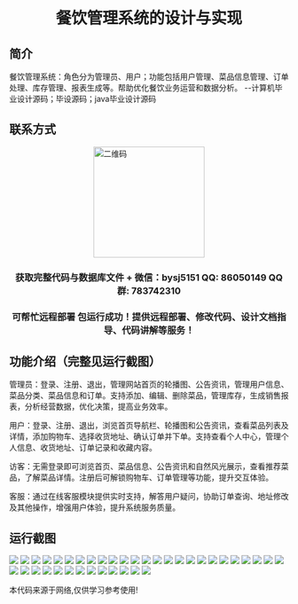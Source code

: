 <p><h1 align="center">餐饮管理系统的设计与实现</h1></p>

## 简介
餐饮管理系统：角色分为管理员、用户；功能包括用户管理、菜品信息管理、订单处理、库存管理、报表生成等。帮助优化餐饮业务运营和数据分析。    --计算机毕业设计源码；毕设源码；java毕业设计源码


## 联系方式
<img src="https://bs-1329754181.cos.ap-shanghai.myqcloud.com/wx.jpg" alt="二维码" style="display: block; margin: 0 auto;" width="200px">
<p><h3 align="center">获取完整代码与数据库文件 + 微信：bysj5151 QQ: 86050149 QQ群: 783742310</h3></p>
<p><h3 align="center">可帮忙远程部署 包运行成功！提供远程部署、修改代码、设计文档指导、代码讲解等服务！</h3></p>

## 功能介绍（完整见运行截图）
管理员：登录、注册、退出，管理网站首页的轮播图、公告资讯，管理用户信息、菜品分类、菜品信息和订单。支持添加、编辑、删除菜品，管理库存，生成销售报表，分析经营数据，优化决策，提高业务效率。

用户：登录、注册、退出，浏览首页导航栏、轮播图和公告资讯，查看菜品列表及详情，添加购物车、选择收货地址、确认订单并下单。支持查看个人中心，管理个人信息、收货地址、订单记录和收藏内容。

访客：无需登录即可浏览首页、菜品信息、公告资讯和自然风光展示，查看推荐菜品，了解菜品详情。注册后可解锁购物车、订单管理等功能，提升交互体验。

客服：通过在线客服模块提供实时支持，解答用户疑问，协助订单查询、地址修改及其他操作，增强用户体验，提升系统服务质量。


## 运行截图
![](https://bs-1329754181.cos.ap-shanghai.myqcloud.com/ssm/CateringManagementSystem/img/001.jpg)
![](https://bs-1329754181.cos.ap-shanghai.myqcloud.com/ssm/CateringManagementSystem/img/002.jpg)
![](https://bs-1329754181.cos.ap-shanghai.myqcloud.com/ssm/CateringManagementSystem/img/003.jpg)
![](https://bs-1329754181.cos.ap-shanghai.myqcloud.com/ssm/CateringManagementSystem/img/004.jpg)
![](https://bs-1329754181.cos.ap-shanghai.myqcloud.com/ssm/CateringManagementSystem/img/005.jpg)
![](https://bs-1329754181.cos.ap-shanghai.myqcloud.com/ssm/CateringManagementSystem/img/006.jpg)
![](https://bs-1329754181.cos.ap-shanghai.myqcloud.com/ssm/CateringManagementSystem/img/007.jpg)
![](https://bs-1329754181.cos.ap-shanghai.myqcloud.com/ssm/CateringManagementSystem/img/008.jpg)
![](https://bs-1329754181.cos.ap-shanghai.myqcloud.com/ssm/CateringManagementSystem/img/009.jpg)
![](https://bs-1329754181.cos.ap-shanghai.myqcloud.com/ssm/CateringManagementSystem/img/010.jpg)
![](https://bs-1329754181.cos.ap-shanghai.myqcloud.com/ssm/CateringManagementSystem/img/011.jpg)
![](https://bs-1329754181.cos.ap-shanghai.myqcloud.com/ssm/CateringManagementSystem/img/012.jpg)
![](https://bs-1329754181.cos.ap-shanghai.myqcloud.com/ssm/CateringManagementSystem/img/013.jpg)
![](https://bs-1329754181.cos.ap-shanghai.myqcloud.com/ssm/CateringManagementSystem/img/014.jpg)
![](https://bs-1329754181.cos.ap-shanghai.myqcloud.com/ssm/CateringManagementSystem/img/015.jpg)
![](https://bs-1329754181.cos.ap-shanghai.myqcloud.com/ssm/CateringManagementSystem/img/016.jpg)
![](https://bs-1329754181.cos.ap-shanghai.myqcloud.com/ssm/CateringManagementSystem/img/017.jpg)
![](https://bs-1329754181.cos.ap-shanghai.myqcloud.com/ssm/CateringManagementSystem/img/018.jpg)
![](https://bs-1329754181.cos.ap-shanghai.myqcloud.com/ssm/CateringManagementSystem/img/019.jpg)
![](https://bs-1329754181.cos.ap-shanghai.myqcloud.com/ssm/CateringManagementSystem/img/020.jpg)
![](https://bs-1329754181.cos.ap-shanghai.myqcloud.com/ssm/CateringManagementSystem/img/021.jpg)
![](https://bs-1329754181.cos.ap-shanghai.myqcloud.com/ssm/CateringManagementSystem/img/022.jpg)
![](https://bs-1329754181.cos.ap-shanghai.myqcloud.com/ssm/CateringManagementSystem/img/023.jpg)
![](https://bs-1329754181.cos.ap-shanghai.myqcloud.com/ssm/CateringManagementSystem/img/024.jpg)
![](https://bs-1329754181.cos.ap-shanghai.myqcloud.com/ssm/CateringManagementSystem/img/025.jpg)
![](https://bs-1329754181.cos.ap-shanghai.myqcloud.com/ssm/CateringManagementSystem/img/026.jpg)
![](https://bs-1329754181.cos.ap-shanghai.myqcloud.com/ssm/CateringManagementSystem/img/027.jpg)
![](https://bs-1329754181.cos.ap-shanghai.myqcloud.com/ssm/CateringManagementSystem/img/028.jpg)
![](https://bs-1329754181.cos.ap-shanghai.myqcloud.com/ssm/CateringManagementSystem/img/029.jpg)
![](https://bs-1329754181.cos.ap-shanghai.myqcloud.com/ssm/CateringManagementSystem/img/030.jpg)
![](https://bs-1329754181.cos.ap-shanghai.myqcloud.com/ssm/CateringManagementSystem/img/031.jpg)
![](https://bs-1329754181.cos.ap-shanghai.myqcloud.com/ssm/CateringManagementSystem/img/032.jpg)
![](https://bs-1329754181.cos.ap-shanghai.myqcloud.com/ssm/CateringManagementSystem/img/033.jpg)
![](https://bs-1329754181.cos.ap-shanghai.myqcloud.com/ssm/CateringManagementSystem/img/034.jpg)
![](https://bs-1329754181.cos.ap-shanghai.myqcloud.com/ssm/CateringManagementSystem/img/035.jpg)
![](https://bs-1329754181.cos.ap-shanghai.myqcloud.com/ssm/CateringManagementSystem/img/036.jpg)
![](https://bs-1329754181.cos.ap-shanghai.myqcloud.com/ssm/CateringManagementSystem/img/037.jpg)
![](https://bs-1329754181.cos.ap-shanghai.myqcloud.com/ssm/CateringManagementSystem/img/038.jpg)

<p>本代码来源于网络,仅供学习参考使用!</p>
